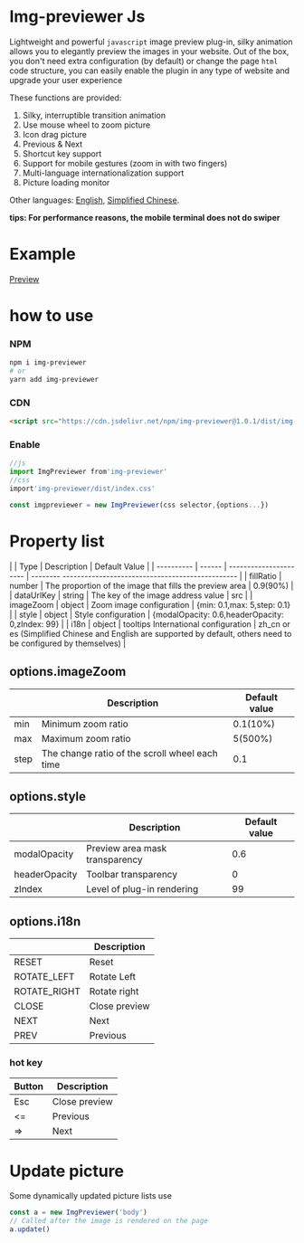 # Img-previewer Js

Lightweight and powerful `javascript` image preview plug-in, silky animation allows you to elegantly preview the images in your website. Out of the box, you don't need extra configuration (by default) or change the page `html` code structure, you can easily enable the plugin in any type of website and upgrade your user experience

These functions are provided:

1. Silky, interruptible transition animation
2. Use mouse wheel to zoom picture
3. Icon drag picture
4. Previous & Next
5. Shortcut key support
6. Support for mobile gestures (zoom in with two fingers)
7. Multi-language internationalization support
8. Picture loading monitor

Other languages: [English](./README.md), [Simplified Chinese](./README.zh_cn.md).

**tips: For performance reasons, the mobile terminal does not do swiper**

# Example

[Preview](https://yue1123.github.io/img-previewer/demo/)

# how to use

### NPM

```bash
npm i img-previewer
# or
yarn add img-previewer
```

### CDN

```html
<script src="https://cdn.jsdelivr.net/npm/img-previewer@1.0.1/dist/img-previewer.min.js"></script>
```

### Enable

```js
//js
import ImgPreviewer from'img-previewer'
//css
import'img-previewer/dist/index.css'

const imgpreviewer = new ImgPreviewer(css selector,{options...})
```

# Property list

| | Type | Description | Default Value |
| ---------- | ------ | ---------------------- | -------- ------------------------------------------------ |
| fillRatio | number | The proportion of the image that fills the preview area | 0.9(90%) |
| dataUrlKey | string | The key of the image address value | src |
| imageZoom | object | Zoom image configuration | {min: 0.1,max: 5,step: 0.1} |
| style | object | Style configuration | {modalOpacity: 0.6,headerOpacity: 0,zIndex: 99} |
| i18n | object | tooltips International configuration | zh_cn or es (Simplified Chinese and English are supported by default, others need to be configured by themselves) |

## options.imageZoom

| | Description | Default value |
| ---- | ---------------------- | -------- |
| min | Minimum zoom ratio | 0.1(10%) |
| max | Maximum zoom ratio | 5(500%) |
| step | The change ratio of the scroll wheel each time | 0.1 |

## options.style

| | Description | Default value |
| ------------- | ------------------ | ------ |
| modalOpacity | Preview area mask transparency | 0.6 |
| headerOpacity | Toolbar transparency | 0 |
| zIndex | Level of plug-in rendering | 99 |

## options.i18n

| | Description |
| ------------ | -------- |
| RESET | Reset |
| ROTATE_LEFT | Rotate Left |
| ROTATE_RIGHT | Rotate right |
| CLOSE | Close preview |
| NEXT | Next |
| PREV | Previous |

### hot key

| Button | Description |
| ---- | -------- |
| Esc | Close preview |
| <= | Previous |
| => | Next |

# Update picture

Some dynamically updated picture lists use

```js
const a = new ImgPreviewer('body')
// Called after the image is rendered on the page
a.update()
```